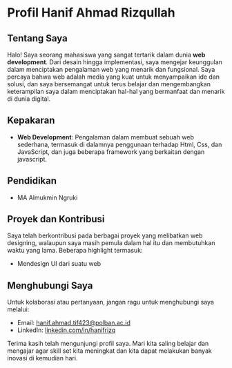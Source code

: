 # Profil Hanif Ahmad Rizqullah

## Tentang Saya

Halo! Saya seorang mahasiswa yang sangat tertarik dalam dunia **web development**. Dari desain hingga implementasi, saya mengejar keunggulan dalam menciptakan pengalaman web yang menarik dan fungsional. Saya percaya bahwa web adalah media yang kuat untuk menyampaikan ide dan solusi, dan saya bersemangat untuk terus belajar dan mengembangkan keterampilan saya dalam menciptakan hal-hal yang bermanfaat dan menarik di dunia digital.

## Kepakaran

- **Web Development**: Pengalaman dalam membuat sebuah web sederhana, termasuk di dalamnya penggunaan terhadap Html, Css, dan JavaScript, dan juga beberapa framework yang berkaitan dengan javascript.

## Pendidikan

- MA Almukmin Ngruki

## Proyek dan Kontribusi

Saya telah berkontribusi pada berbagai proyek yang melibatkan web designing, walaupun saya masih pemula dalam hal itu dan membutuhkan waktu yang lama. Beberapa highlight termasuk:

- Mendesign UI dari suatu web


## Menghubungi Saya

Untuk kolaborasi atau pertanyaan, jangan ragu untuk menghubungi saya melalui:

- Email: [hanif.ahmad.tif423@polban.ac.id](mailto:hanif.ahmad.tif423@polban.ac.id)
- LinkedIn: [linkedin.com/in/hanifrizq](http://linkedin.com/in/hanifrizq)

Terima kasih telah mengunjungi profil saya. Mari kita saling belajar dan mengajar agar skill set kita meningkat dan kita dapat melakukan banyak inovasi di kemudian hari.